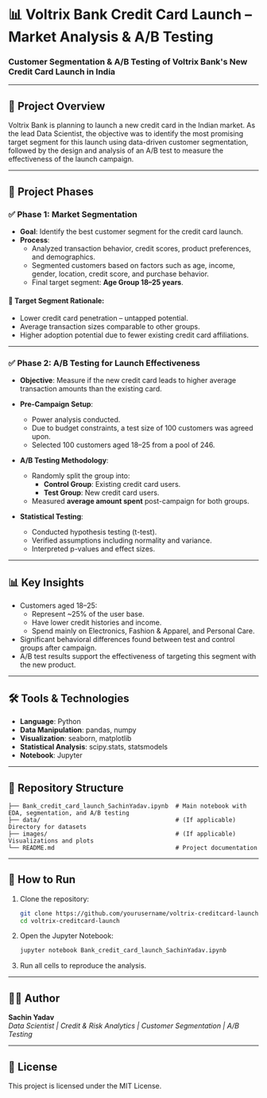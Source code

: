 
# 📊 Voltrix Bank Credit Card Launch – Market Analysis & A/B Testing

### Customer Segmentation & A/B Testing of Voltrix Bank's New Credit Card Launch in India

---

## 📌 Project Overview

Voltrix Bank is planning to launch a new credit card in the Indian market. As the lead Data Scientist, the objective was to identify the most promising target segment for this launch using data-driven customer segmentation, followed by the design and analysis of an A/B test to measure the effectiveness of the launch campaign.

---

## 🚀 Project Phases

### ✅ Phase 1: Market Segmentation

- **Goal**: Identify the best customer segment for the credit card launch.
- **Process**:
  - Analyzed transaction behavior, credit scores, product preferences, and demographics.
  - Segmented customers based on factors such as age, income, gender, location, credit score, and purchase behavior.
  - Final target segment: **Age Group 18–25 years**.

#### 🎯 Target Segment Rationale:
- Lower credit card penetration – untapped potential.
- Average transaction sizes comparable to other groups.
- Higher adoption potential due to fewer existing credit card affiliations.

---

### ✅ Phase 2: A/B Testing for Launch Effectiveness

- **Objective**: Measure if the new credit card leads to higher average transaction amounts than the existing card.
- **Pre-Campaign Setup**:
  - Power analysis conducted.
  - Due to budget constraints, a test size of 100 customers was agreed upon.
  - Selected 100 customers aged 18–25 from a pool of 246.

- **A/B Testing Methodology**:
  - Randomly split the group into:
    - **Control Group**: Existing credit card users.
    - **Test Group**: New credit card users.
  - Measured **average amount spent** post-campaign for both groups.

- **Statistical Testing**:
  - Conducted hypothesis testing (t-test).
  - Verified assumptions including normality and variance.
  - Interpreted p-values and effect sizes.

---

## 📊 Key Insights

- Customers aged 18–25:
  - Represent ~25% of the user base.
  - Have lower credit histories and income.
  - Spend mainly on Electronics, Fashion & Apparel, and Personal Care.
- Significant behavioral differences found between test and control groups after campaign.
- A/B test results support the effectiveness of targeting this segment with the new product.

---

## 🛠 Tools & Technologies

- **Language**: Python
- **Data Manipulation**: pandas, numpy
- **Visualization**: seaborn, matplotlib
- **Statistical Analysis**: scipy.stats, statsmodels
- **Notebook**: Jupyter

---

## 📁 Repository Structure

```
├── Bank_credit_card_launch_SachinYadav.ipynb  # Main notebook with EDA, segmentation, and A/B testing
├── data/                                      # (If applicable) Directory for datasets
├── images/                                    # (If applicable) Visualizations and plots
└── README.md                                  # Project documentation
```

---

## 📌 How to Run

1. Clone the repository:
   ```bash
   git clone https://github.com/yourusername/voltrix-creditcard-launch.git
   cd voltrix-creditcard-launch
   ```
2. Open the Jupyter Notebook:
   ```bash
   jupyter notebook Bank_credit_card_launch_SachinYadav.ipynb
   ```
3. Run all cells to reproduce the analysis.

---

## 👨‍💼 Author

**Sachin Yadav**  
*Data Scientist | Credit & Risk Analytics | Customer Segmentation | A/B Testing*

---

## 📝 License

This project is licensed under the MIT License.
